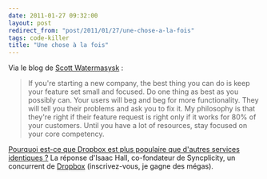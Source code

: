 ```yaml
---
date: 2011-01-27 09:32:00
layout: post
redirect_from: "post/2011/01/27/une-chose-a-la-fois"
tags: code-killer
title: "Une chose à la fois"
---
```


Via le blog de [Scott
Watermasysk](http://scottw.com/) :

> If you're starting a new company, the best thing you can do is keep your
> feature set small and focused. Do one thing as best as you possibly can. Your
> users will beg and beg for more functionality. They will tell you their
> problems and ask you to fix it. My philosophy is that they're right if their
> feature request is right only if it works for 80% of your customers. Until you
> have a lot of resources, stay focused on your core competency.

[Pourquoi est-ce que Dropbox est plus populaire que d'autres
services identiques ?](http://www.quora.com/Dropbox/Why-is-Dropbox-more-popular-than-other-tools-with-similar-functionality/answer/Isaac-Hall?srid=hvc) La réponse d'Isaac Hall, co-fondateur de Syncplicity,
un concurrent de [Dropbox](http://db.tt/2yZu6sx)
(inscrivez-vous, je gagne des mégas).
